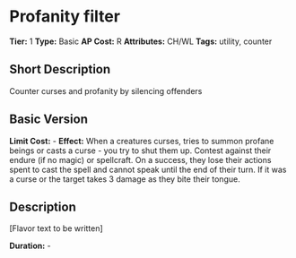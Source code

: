 # Profanity filter

**Tier:** 1
**Type:** Basic
**AP Cost:** R
**Attributes:** CH/WL
**Tags:** utility, counter

## Short Description
Counter curses and profanity by silencing offenders

## Basic Version
**Limit Cost:** -
**Effect:** When a creatures curses, tries to summon profane beings or casts a curse - you try to shut them up. Contest against their endure (if no magic) or spellcraft. On a success, they lose their actions spent to cast the spell and cannot speak until the end of their turn. If it was a curse or the target takes 3 damage as they bite their tongue.

## Description
[Flavor text to be written]

**Duration:** -